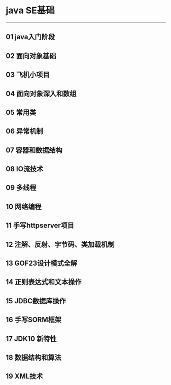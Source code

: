 # java SE基础

---  

## 01 java入门阶段

## 02 面向对象基础

## 03 飞机小项目

## 04 面向对象深入和数组

## 05 常用类

## 06 异常机制

## 07 容器和数据结构 

## 08 IO流技术

## 09 多线程

## 10 网络编程

## 11 手写httpserver项目

## 12 注解、反射、字节码、类加载机制

## 13 GOF23设计模式全解

## 14 正则表达式和文本操作

## 15 JDBC数据库操作

## 16 手写SORM框架

## 17 JDK10 新特性

## 18 数据结构和算法

## 19 XML技术
